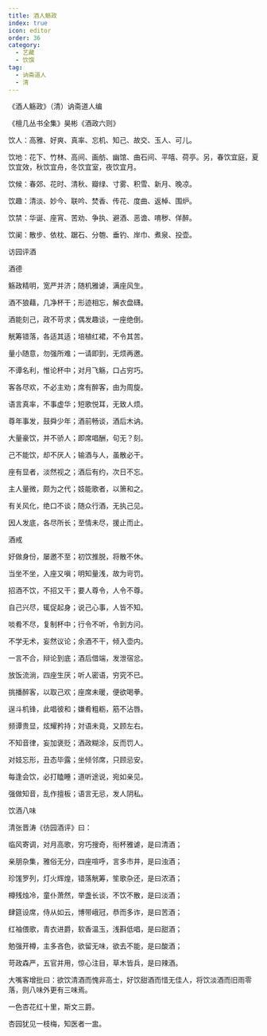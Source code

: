 ```yaml
---
title: 酒人觞政
index: true
icon: editor
order: 36
category:
  - 艺藏
  - 饮馔
tag:
  - 讷斋道人
  - 清
---
```


《酒人觞政》（清）讷斋道人编  

《檀几丛书全集》昊彬《酒政六则》  

饮人：高雅、好爽、真率、忘机、知己、故交、玉人、可儿。  

饮地：花下、竹林、高间、画舫、幽馆、曲石间、平嘻、荷亭。另，春饮宜庭，夏饮宜效，秋饮宜舟，冬饮宜室，夜饮宜月。  

饮候：春郊、花时、清秋、瓣绿、寸雾、积雪、新月、晚凉。  

饮趣：清淡、妙今、联吟、焚香、传花、度曲、返棹、围炉。  

饮禁：华诞、座宵、苦劝、争执、避酒、恶谵、唷秽、佯醉。  

饮阑：散步、依枕、踞石、分匏、垂钓、岸巾、煮泉、投壶。  

访园评酒  

酒德  

觞政精明，宽严并济；随机雅谑，满座风生。  

酒不狼藉，几净杯干；形迹相忘，解衣盘礴。  

酒能刻己，政不苛求；偶发趣谈，一座绝倒。  

觥筹错落，各适其适；培植红裙，不令其苦。  

量小随意，勿强所难；一请即到，无烦再邀。  

不谭名利，惟论杯中；对月飞觞，口占穷巧。  

客各尽欢，不必主劝；席有醉客，由为周旋。  

语言真率，不事虚华；短歌悦耳，无致人烦。  

尊年事发，鼓舜少年；酒前畅谈，酒后木讷。  

大量豪饮，并不骄人；即席唱酬，句无？刻。  

己不能饮，却不厌人；输酒与人，虽散必干。  

座有显者，淡然视之；酒后有约，次日不忘。  

主人量微，颇为之代；妓能歌者，以箫和之。  

有关风化，绝口不谈；随众行酒，无执己见。  

因人发底，各尽所长；至情未尽，援止而止。  

酒戒  

好做身份，屡邀不至；初饮推脱，将散不休。  

当坐不坐，入座又嗔；明知量浅，故为岢罚。  

招酒不饮，不招又干；要人尊令，人令不尊。  

自己兴尽，辄促起身；说己心事，人皆不知。  

啖肴不尽，复制杯中；行令不听，令到方问。  

不学无术，妄然议论；余酒不干，倾入壶内。  

一言不合，辩论到底；酒后借端，发泄宿忿。  

放饭流淌，四座生厌；听人密语，穷究不已。  

挑播醉客，以取己欢；座席未暖，便欲喝拳。  

逞斗机锋，此唱彼和；嫌肴粗粝，筋不沾唇。  

频谭贵显，炫耀矜持；対语未竟，又顾左右。  

不知音律，妄加褒贬；酒政糊涂，反而罚人。  

对妓忘形，丑态毕露；坐倾邻席，只顾忌安。  

每逢会饮，必打瞌睡；道听途说，宛如亲见。  

强做知音，乱作擅板；语言无忌，发人阴私。  

饮酒八味  

清张晋涛《彷园酒评》曰：  

临风寄调，对月高歌，穷巧搜奇，衔杯雅谑，是曰清酒；  

亲朋杂集，雅俗无分，四座喧呼，言多市井，是曰浊酒；  

珍馐罗列，灯火辉煌，错落觥筹，笙歌杂还，是曰浓酒；  

樽残烛冷，童仆萧然，举盏长谈，不饮不散，是曰淡酒；  

肆筵设席，侍从如云，博带峨冠，恭而多诈，是曰苦酒；  

红袖偎歌，青衣进爵，软香温玉，浅斟低唱，是曰甜酒；  

勉强开樽，主多吝色，欲留无味，欲去不能，是曰酸酒；  

苛政森严，五官并用，惊心注目，草木皆兵，是曰辣酒。  

大嘴客增批曰：欲饮清酒而愧非高士，好饮甜酒而惜无佳人，将饮淡酒而旧雨零落，则八味外更有三味焉。  

一色杏花红十里，斯文三爵。  

杏园犹见一枝梅，知医者一盅。  
